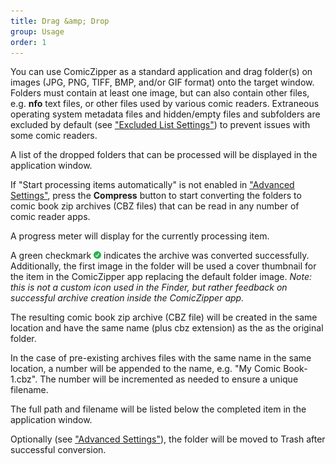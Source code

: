 ```yaml
---
title: Drag &amp; Drop
group: Usage
order: 1
---
```


You can use ComicZipper as a standard application and drag folder(s) on images (JPG, PNG, TIFF, BMP, and/or GIF format) onto the target window. Folders must contain at least one image, but can also contain other files, e.g. **nfo** text files, or other files used by various comic readers. Extraneous operating system metadata files and hidden/empty files and subfolders are excluded by default (see ["Excluded List Settings"](settings-excluded.html)) to prevent issues with some comic readers.

A list of the dropped folders that can be processed will be displayed in the application window. 

If "Start processing items automatically" is not enabled in ["Advanced Settings"](settings-advanced.html), press the **Compress** button to start converting the folders to comic book zip archives (CBZ files) that can be read in any number of comic reader apps.

A progress meter will display for the currently processing item. 

A green checkmark <img src="StatusSuccess.svg" alt="Green Checkmark" height="12" width="12"> indicates the archive was converted successfully. Additionally, the first image in the folder will be used a cover thumbnail for the item in the ComicZipper app replacing the default folder image. *Note: this is not a custom icon used in the Finder, but rather feedback on successful archive creation inside the ComicZipper app.*

The resulting comic book zip archive (CBZ file) will be created in the same location  and have the same name (plus cbz extension) as the as the original folder. 

In the case of pre-existing archives files with the same name in the same location, a number will be appended to the name, e.g. "My Comic Book-1.cbz". The number will be incremented as needed to ensure a unique filename. 

The full path and filename will be listed below the completed item in the application window.

Optionally (see ["Advanced Settings"](settings-advanced.html)), the folder will be moved to Trash after successful conversion.

